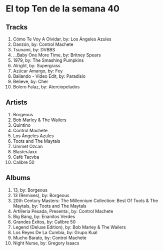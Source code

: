 # El top Ten de la semana 40

## Tracks
1. Cómo Te Voy A Olvidar, by: Los Ángeles Azules
1. Danzón, by: Control Machete
1. Tsunami, by: DVBBS
1. ...Baby One More Time, by: Britney Spears
1. 1979, by: The Smashing Pumpkins
1. Alright, by: Supergrass
1. Azúcar Amargo, by: Fey
1. Bailando - Video Edit, by: Paradisio
1. Believe, by: Cher
1. Bolero Falaz, by: Aterciopelados

## Artists
1. Borgeous
1. Bob Marley & The Wailers
1. Quintino
1. Control Machete
1. Los Ángeles Azules
1. Toots and The Maytals
1. Ummet Ozcan
1. BlasterJaxx
1. Café Tacvba
1. Calibre 50

## Albums
1. 13, by: Borgeous
1. 13 (Remixes), by: Borgeous
1. 20th Century Masters: The Millennium Collection: Best Of Toots & The Maytals, by: Toots and The Maytals
1. Artilleria Pesada, Presenta:, by: Control Machete
1. Big Bang, by: Enanitos Verdes
1. Grandes Éxitos, by: Calibre 50
1. Legend (Deluxe Edition), by: Bob Marley & The Wailers
1. Los Reyes De La Cumbia, by: Grupo Kual
1. Mucho Barato, by: Control Machete
1. Night Nurse, by: Gregory Isaacs
